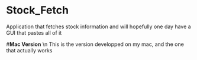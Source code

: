 # Stock_Fetch
 Application that fetches stock information and will hopefully one day have a GUI that pastes all of it

#**Mac Version** \n
This is the version developped on my mac, and the one that actually works
